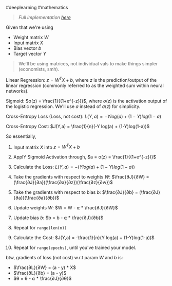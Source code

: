 #deeplearning #mathematics

>_Full implementation [here](logreg2.py)_

Given that we're using
- Weight matrix $W$
- Input matrix $X$
- Bias vector $b$
- Target vector $Y$

> We'll be using matrices, not individual vals to make things simpler (economists, smh).

Linear Regression: $z = W^TX + b$, where $z$ is the prediction/output of the linear regression (commonly referred to as the weighted sum within neural networks).

Sigmoid: $σ(z) = \frac{1}{(1+e^{-z})}$, where $σ(z)$ is the activation output of the logistic regression. We'll use $a$ instead of $σ(z)$ for simplicity.

Cross-Entropy Loss (Loss, not cost): $L(Y,a)= - Y log(a) + (1-Y)log(1-a)$

Cross-Entropy Cost: $J(Y,a) = \frac{1}{n}(-Y log(a) + (1-Y)log(1-a))$

So essentially,

1. Input matrix $X$ into $z = W^TX + b$

2. ApplY Sigmoid Activation through, $a = σ(z) = \frac{1}{(1+e^{-z})}$

3. Calculate the Loss: $L(Y,a) = -(Y log(a) + (1-Y)log(1-a))$

4. Take the gradients with respect to weights $W$: $\frac{∂J}{∂W} = (\frac{∂J}{∂a})(\frac{∂a}{∂z})(\frac{∂z}{∂w})$

5. Take the gradients with respect to bias $b$: $\frac{∂J}{∂b} = (\frac{∂J}{∂a})(\frac{∂a}{∂b})$

6. Update weights $W$: $W = W - ⍺ * \frac{∂J}{∂W}$

7. Update bias $b$: $b = b - ⍺ * \frac{∂J}{∂b}$

8. Repeat for `range(len(n))`

9. Calculate the Cost: $J(Y,a) = -\frac{1}{n}(Y log(a) + (1-Y)log(1-a))$

10. Repeat for `range(epochs)`, until you've trained your model.

btw, gradients of loss (not cost) w.r.t param $W$ and $b$ is:

- $\frac{∂L}{∂W} = (a - y) * X$
- $\frac{∂L}{∂b} = (a - y)$
- $θ = θ - ⍺ * \frac{∂J}{∂θ}$
